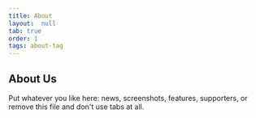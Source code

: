 ```yaml
---
title: About
layout:  null
tab: true
order: 1
tags: about-tag
---
```


## About Us

Put whatever you like here: news, screenshots, features, supporters, or remove this file and don't use tabs at all.